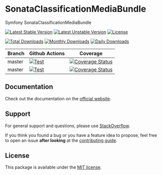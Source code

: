 <!--
DO NOT EDIT THIS FILE!

It's auto-generated by sonata-project/dev-kit package.
-->

# SonataClassificationMediaBundle

Symfony SonataClassificationMediaBundle

[![Latest Stable Version](https://poser.pugx.org/sonata-project/classification-media-bundle/v/stable)](https://packagist.org/packages/sonata-project/classification-media-bundle)
[![Latest Unstable Version](https://poser.pugx.org/sonata-project/classification-media-bundle/v/unstable)](https://packagist.org/packages/sonata-project/classification-media-bundle)
[![License](https://poser.pugx.org/sonata-project/classification-media-bundle/license)](https://packagist.org/packages/sonata-project/classification-media-bundle)

[![Total Downloads](https://poser.pugx.org/sonata-project/classification-media-bundle/downloads)](https://packagist.org/packages/sonata-project/classification-media-bundle)
[![Monthly Downloads](https://poser.pugx.org/sonata-project/classification-media-bundle/d/monthly)](https://packagist.org/packages/sonata-project/classification-media-bundle)
[![Daily Downloads](https://poser.pugx.org/sonata-project/classification-media-bundle/d/daily)](https://packagist.org/packages/sonata-project/classification-media-bundle)

Branch | Github Actions | Coverage |
------ | -------------- | -------- |
master    | [![Test][test_stable_badge]][test_stable_link]     | [![Coverage Status][coverage_stable_badge]][coverage_stable_link]     |
master | [![Test][test_unstable_badge]][test_unstable_link] | [![Coverage Status][coverage_unstable_badge]][coverage_unstable_link] |

## Documentation

Check out the documentation on the [official website](https://sonata-project.org/bundles/classification-media).

## Support

For general support and questions, please use [StackOverflow](http://stackoverflow.com/questions/tagged/sonata).

If you think you found a bug or you have a feature idea to propose, feel free to open an issue
**after looking** at the [contributing guide](CONTRIBUTING.md).

## License

This package is available under the [MIT license](LICENSE).

[test_stable_badge]: https://github.com/sonata-project/SonataClassificationMediaBundle/workflows/Test/badge.svg?branch=master
[test_stable_link]: https://github.com/sonata-project/SonataClassificationMediaBundle/actions?query=workflow:test+branch:master
[test_unstable_badge]: https://github.com/sonata-project/SonataClassificationMediaBundle/workflows/Test/badge.svg?branch=master
[test_unstable_link]: https://github.com/sonata-project/SonataClassificationMediaBundle/actions?query=workflow:test+branch:master

[coverage_stable_badge]: https://codecov.io/gh/sonata-project/SonataClassificationMediaBundle/branch/master/graph/badge.svg
[coverage_stable_link]: https://codecov.io/gh/sonata-project/SonataClassificationMediaBundle/branch/master
[coverage_unstable_badge]: https://codecov.io/gh/sonata-project/SonataClassificationMediaBundle/branch/master/graph/badge.svg
[coverage_unstable_link]: https://codecov.io/gh/sonata-project/SonataClassificationMediaBundle/branch/master
